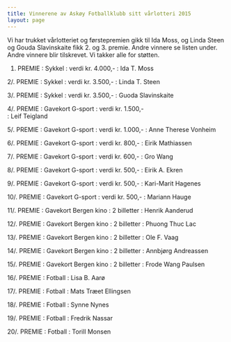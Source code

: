 ```yaml
---
title: Vinnerene av Askøy Fotballklubb sitt vårlotteri 2015
layout: page
---
```


Vi har trukket vårlotteriet og førstepremien gikk til Ida Moss, og Linda Steen og Gouda Slavinskaite fikk 2. og 3. premie. Andre vinnere se listen under.
Andre vinnere blir tilskrevet. Vi takker alle for støtten. 



1. PREMIE
: Sykkel
: verdi kr. 4.000,-
: Ida T. Moss

2/. PREMIE
: Sykkel
: verdi kr. 3.500,-
: Linda T. Steen

3/. PREMIE
: Sykkel
: verdi kr. 3.500,-
: Guoda Slavinskaite

4/. PREMIE
: Gavekort G-sport
: verdi kr.  1.500,-	
: Leif Teigland 

5/. PREMIE
: Gavekort G-sport
: verdi kr.  1.000,-
: Anne Therese Vonheim

6/. PREMIE
: Gavekort G-sport
: verdi kr.    800,-
: Eirik Mathiassen

7/. PREMIE
: Gavekort G-sport
: verdi kr.    600,-
: Gro Wang

8/. PREMIE
: Gavekort G-sport
: verdi kr.    500,-
: Eirik A. Ekren

9/. PREMIE
: Gavekort G-sport
: verdi kr.    500,-
: Kari-Marit Hagenes

10/. PREMIE
: Gavekort G-sport
: verdi kr.    500,-
: Mariann Hauge

11/. PREMIE
: Gavekort Bergen kino
: 2 billetter
: Henrik Aanderud

12/. PREMIE
: Gavekort Bergen kino
: 2 billetter
: Phuong Thuc Lac

13/. PREMIE
: Gavekort Bergen kino
: 2 billetter
: Ole F. Vaag

14/. PREMIE
: Gavekort Bergen kino
: 2 billetter
: Annbjørg Andreassen

15/. PREMIE
: Gavekort Bergen kino
: 2 billetter
: Frode Wang Paulsen

16/. PREMIE
: Fotball
: Lisa B. Aarø

17/. PREMIE
: Fotball
: Mats Træet Ellingsen

18/. PREMIE
: Fotball
: Synne Nynes

19/. PREMIE
: Fotball
: Fredrik Nassar

20/. PREMIE
: Fotball
: Torill Monsen
